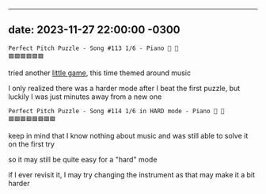 
---
date: 2023-11-27 22:00:00 -0300
---

```
Perfect Pitch Puzzle - Song #113 1/6 - Piano 🎹 🎵
🟩🟩🟩🟩🟩🟩
```

tried another [little game](https://www.perfectpitchpuzzle.com/), this time themed around music

I only realized there was a harder mode after I beat the first puzzle, 
but luckily I was just minutes away from a new one

```
Perfect Pitch Puzzle - Song #114 1/6 in HARD mode - Piano 🎹 🎵
🟩🟩🟩🟩🟩🟩🟩🟩
```

keep in mind that I know nothing about music and was still able to solve it on the first try

so it may still be quite easy for a "hard" mode

if I ever revisit it, I may try changing the instrument as that may make it a bit harder
